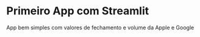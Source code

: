 # Primeiro App com Streamlit 
 App bem simples com valores de fechamento e volume da Apple e Google 

